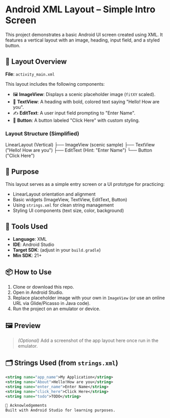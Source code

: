 # Android XML Layout – Simple Intro Screen

This project demonstrates a basic Android UI screen created using XML. It features a vertical layout with an image, heading, input field, and a styled button.

## 📄 Layout Overview

**File**: `activity_main.xml`

This layout includes the following components:

- 🖼 **ImageView**: Displays a scenic placeholder image (`fitXY` scaled).
- 📝 **TextView**: A heading with bold, colored text saying "Hello! How are you".
- ✍ **EditText**: A user input field prompting to "Enter Name".
- 🔘 **Button**: A button labeled "Click Here" with custom styling.

### Layout Structure (Simplified)
LinearLayout (Vertical)
├── ImageView (scenic sample)
├── TextView ("Hello! How are you")
├── EditText (Hint: "Enter Name")
└── Button ("Click Here")


## 🎯 Purpose

This layout serves as a simple entry screen or a UI prototype for practicing:

- LinearLayout orientation and alignment
- Basic widgets (ImageView, TextView, EditText, Button)
- Using `strings.xml` for clean string management
- Styling UI components (text size, color, background)

## 🧰 Tools Used

- **Language**: XML
- **IDE**: Android Studio
- **Target SDK**: (adjust in your `build.gradle`)
- **Min SDK**: 21+

## 📦 How to Use

1. Clone or download this repo.
2. Open in Android Studio.
3. Replace placeholder image with your own in `ImageView` (or use an online URL via Glide/Picasso in Java code).
4. Run the project on an emulator or device.

## 🖼 Preview

> *(Optional)* Add a screenshot of the app layout here once run in the emulator.

## 🗂 Strings Used (from `strings.xml`)

```xml
<string name="app_name">My Application</string>
<string name="About">Hello!How are you</string>
<string name="enter_name">Enter Name</string>
<string name="click_here">Click Here</string>
<string name="todo">TODO</string>

🙌 Acknowledgements
Built with Android Studio for learning purposes.


